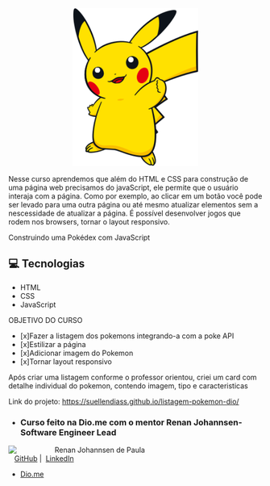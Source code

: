 <p align="center">
    <img width="250" src="https://raw.githubusercontent.com/PokeAPI/sprites/master/sprites/pokemon/other/dream-world/25.svg">
</p>




Nesse curso aprendemos que além do HTML e CSS para construção de uma página web precisamos do javaScript, ele permite que o usuário interaja com a página. Como por exemplo, ao clicar em um botão você pode ser levado para uma outra página ou até mesmo atualizar elementos sem a nescessidade de atualizar a página. É possível desenvolver jogos que rodem nos browsers, tornar o layout responsivo.

Construindo uma Pokédex com JavaScript

## 💻 Tecnologias
- HTML
- CSS
- JavaScript

OBJETIVO DO CURSO

- [x]Fazer a listagem dos pokemons integrando-a com a poke API
- [x]Estilizar a página
- [x]Adicionar imagem do Pokemon
- [x]Tornar layout responsivo

 Após criar uma listagem conforme o professor orientou, criei um card com detalhe individual do pokemon, contendo imagem, tipo e  caracteristicas

Link do projeto: https://suellendiass.github.io/listagem-pokemon-dio/

- ### Curso feito na Dio.me com o mentor Renan Johannsen-Software Engineer Lead
<p>
    <img align=left margin=10 width=80 src="https://avatars.githubusercontent.com/u/3266640?v=4"/>
    <p>&nbsp&nbsp&nbspRenan Johannsen de Paula <br>
    &nbsp&nbsp&nbsp<a href="https://github.com/RenanJPaula">GitHub</a>&nbsp;|&nbsp;
    <a href="https://www.linkedin.com/in/renanjpaula/">LinkedIn</a>
    </p>
</p>

- [Dio.me](https://www.dio.me/)


